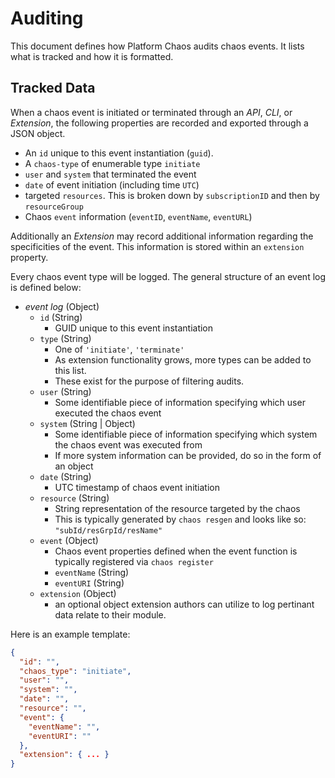 # Auditing

This document defines how Platform Chaos audits chaos events. It lists what is tracked and how it is formatted.

## Tracked Data

When a chaos event is initiated or terminated through an *API*, *CLI*, or *Extension*, the following properties are recorded and exported through a JSON object.
  - An `id` unique to this event instantiation (`guid`). 
  - A `chaos-type` of enumerable type `initiate`
  - `user` and `system` that terminated the event
  - `date` of event initiation (including time `UTC`)
  - targeted `resources`. This is broken down by `subscriptionID` and then by `resourceGroup`
  - Chaos `event` information (`eventID`, `eventName`, `eventURL`)

Additionally an *Extension* may record additional information regarding the specificities of the event. This information is stored within an `extension` property.

Every chaos event type will be logged. The general structure of an event log is defined below:

- _event log_ (Object)
  - `id` (String) 
    - GUID unique to this event instantiation
  - `type` (String) 
    - One of `'initiate'`, `'terminate'`
    - As extension functionality grows, more types can be added to this list. 
    - These exist for the purpose of filtering audits.
  - `user` (String)
    - Some identifiable piece of information specifying which user executed the chaos event
  - `system` (String | Object)
    - Some identifiable piece of information specifying which system the chaos event was executed from
    - If more system information can be provided, do so in the form of an object
  - `date` (String)
    - UTC timestamp of chaos event initiation
  - `resource` (String)
    - String representation of the resource targeted by the chaos
    - This is typically generated by `chaos resgen` and looks like so: `"subId/resGrpId/resName"`
  - `event` (Object)
    - Chaos event properties defined when the event function is typically registered via `chaos register`
    - `eventName` (String)
    - `eventURI` (String)
  - `extension` (Object)
    - an optional object extension authors can utilize to log pertinant data relate to their module.

Here is an example template:

```json
{
  "id": "",
  "chaos_type": "initiate",
  "user": "",
  "system": "",
  "date": "",
  "resource": "",
  "event": {
    "eventName": "",
    "eventURI": ""
  },
  "extension": { ... }
}
```

